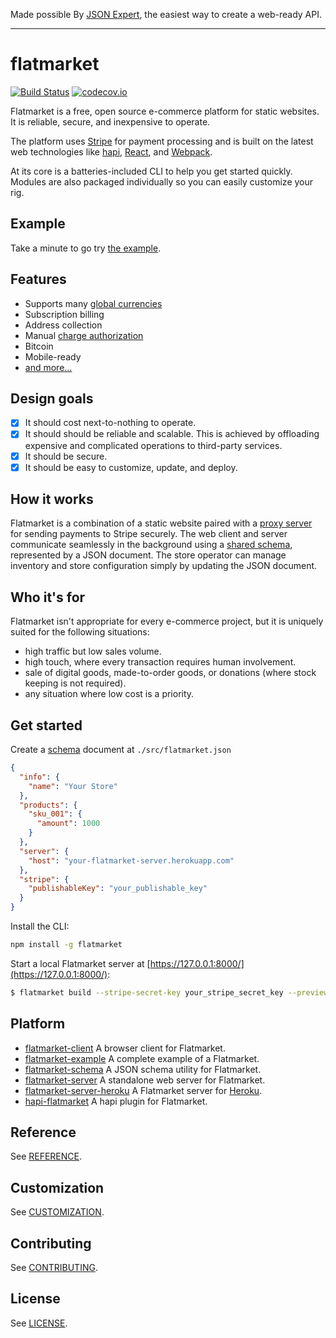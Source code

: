 Made possible By [JSON Expert](https://json.expert/), the easiest way to create a web-ready API.

---

# flatmarket

[![Build Status](https://circleci.com/gh/christophercliff/flatmarket.svg?style=shield)](https://circleci.com/gh/christophercliff/flatmarket) [![codecov.io](http://codecov.io/github/christophercliff/flatmarket/coverage.svg?branch=master)](http://codecov.io/github/christophercliff/flatmarket?branch=master)

Flatmarket is a free, open source e-commerce platform for static websites. It is reliable, secure, and inexpensive to operate.

The platform uses [Stripe](https://stripe.com/) for payment processing and is built on the latest web technologies like [hapi](http://hapijs.com/), [React](http://facebook.github.io/react/), and [Webpack](http://webpack.github.io/).

At its core is a batteries-included CLI to help you get started quickly. Modules are also packaged individually so you can easily customize your rig.

## Example

Take a minute to go try [the example](https://json.expert/flatmarket/).

## Features

- Supports many [global currencies](https://support.stripe.com/questions/which-currencies-does-stripe-support)
- Subscription billing
- Address collection
- Manual [charge authorization](https://support.stripe.com/questions/does-stripe-support-authorize-and-capture)
- Bitcoin
- Mobile-ready
- [and more...](https://github.com/christophercliff/flatmarket-schema/blob/master/SPECIFICATION.md)

## Design goals

- [x] It should cost next-to-nothing to operate.
- [x] It should should be reliable and scalable. This is achieved by offloading expensive and complicated operations to third-party services.
- [x] It should be secure.
- [x] It should be easy to customize, update, and deploy.

## How it works

Flatmarket is a combination of a static website paired with a [proxy server](https://github.com/christophercliff/flatmarket-server) for sending payments to Stripe securely. The web client and server communicate seamlessly in the background using a [shared schema](https://github.com/christophercliff/flatmarket-schema), represented by a JSON document. The store operator can manage inventory and store configuration simply by updating the JSON document.

## Who it's for

Flatmarket isn't appropriate for every e-commerce project, but it is uniquely suited for the following situations:

- high traffic but low sales volume.
- high touch, where every transaction requires human involvement.
- sale of digital goods, made-to-order goods, or donations (where stock keeping is not required).
- any situation where low cost is a priority.

## Get started

Create a [schema](https://github.com/christophercliff/flatmarket-schema) document at `./src/flatmarket.json`

```json
{
  "info": {
    "name": "Your Store"
  },
  "products": {
    "sku_001": {
      "amount": 1000
    }
  },
  "server": {
    "host": "your-flatmarket-server.herokuapp.com"
  },
  "stripe": {
    "publishableKey": "your_publishable_key"
  }
}
```

Install the CLI:

```sh
npm install -g flatmarket
```

Start a local Flatmarket server at [https://127.0.0.1:8000/](https://127.0.0.1:8000/):

```sh
$ flatmarket build --stripe-secret-key your_stripe_secret_key --preview
```

## Platform

- [flatmarket-client](https://github.com/christophercliff/flatmarket-client) A browser client for Flatmarket.
- [flatmarket-example](https://github.com/christophercliff/flatmarket-example) A complete example of a Flatmarket.
- [flatmarket-schema](https://github.com/christophercliff/flatmarket-schema) A JSON schema utility for Flatmarket.
- [flatmarket-server](https://github.com/christophercliff/flatmarket-server) A standalone web server for Flatmarket.
- [flatmarket-server-heroku](https://github.com/christophercliff/flatmarket-server-heroku) A Flatmarket server for [Heroku](https://www.heroku.com/).
- [hapi-flatmarket](https://github.com/christophercliff/hapi-flatmarket) A hapi plugin for Flatmarket.

## Reference

See [REFERENCE](https://github.com/christophercliff/flatmarket/blob/master/REFERENCE.md).

## Customization

See [CUSTOMIZATION](https://github.com/christophercliff/flatmarket/blob/master/CUSTOMIZATION.md).

## Contributing

See [CONTRIBUTING](https://github.com/christophercliff/flatmarket/blob/master/CONTRIBUTING.md).

## License

See [LICENSE](https://github.com/christophercliff/flatmarket/blob/master/LICENSE.md).
